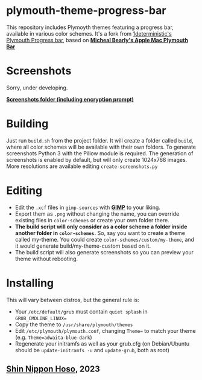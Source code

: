 # plymouth-theme-progress-bar

This repository includes Plymoyth themes featuring a progress bar, available in various color schemes. It's a fork from [1deterministic's Plymouth Progress bar](https://github.com/1deterministic/Plymouth-Progress-Bar), based on **[Micheal Bearly's Apple Mac Plymouth Bar](https://www.opencode.net/mikebearly/apple-mac-plymouth)**

# Screenshots
Sorry, under developing.
<!--<img src='screenshots/adwaita-blue-dark.png' alt='drawing' width='25%'/><img src='screenshots/adwaita-blue-light.png' alt='drawing' width='25%'/><img src='screenshots/arch-linux-branded.png' alt='drawing' width='25%'/><img src='screenshots/breeze-blue-dark.png' alt='drawing' width='25%'/><img src='screenshots/breeze-blue-light.png' alt='drawing' width='25%'/><img src='screenshots/debian-branded.png' alt='drawing' width='25%'/><img src='screenshots/fedora-branded.png' alt='drawing' width='25%'/><img src='screenshots/manjaro-branded.png' alt='drawing' width='25%'/><img src='screenshots/opensuse-branded.png' alt='drawing' width='25%'/><img src='screenshots/steam-os-branded.png' alt='drawing' width='25%'/><img src='screenshots/ubuntu-branded.png' alt='drawing' width='25%'/><img src='screenshots/fry-dark.png' alt='drawing' width='25%'/>-->

**[Screenshots folder (including encryption prompt)](https://github.com/njb-fm/Plymouth-Progress-Bar/tree/master/screenshots)**

# Building
Just run `build.sh` from the project folder. It will create a folder called `build`, where all color schemes will be available with their own folders.
To generate screenshots Python 3 with the Pillow module is required. The generation of screenshots is enabled by default, but will only create 1024x768 images. More resolutions are available editing `create-screenshots.py`

# Editing
* Edit the `.xcf` files in `gimp-sources` with **[GIMP](https://www.gimp.org/)** to your liking.
* Export them as `.png` without changing the name, you can override existing files in `color-schemes` or create your own folder there.
* **The build script will only consider as a color scheme a folder inside another folder in `color-schemes`.** So, say you want to create a theme called my-theme. You could create `color-schemes/custom/my-theme`, and it would generate build/my-theme-custom based on it.
* The build script will also generate screenshots so you can preview your theme without rebooting.

# Installing
This will vary between distros, but the general rule is:
* Your `/etc/default/grub` must contain `quiet splash` in `GRUB_CMDLINE_LINUX=`
* Copy the theme to `/usr/share/plymouth/themes`
* Edit `/etc/plymouth/plymouth.conf`, changing `Theme=` to match your theme (e.g. `Theme=adwaita-blue-dark`)
* Regenerate your initramfs as well as your grub.cfg (on Debian/Ubuntu should be `update-initramfs -u` and `update-grub`, both as root)

## [Shin Nippon Hoso](https://github.com/1deterministic), 2023

